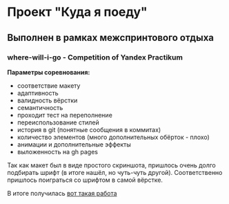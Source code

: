 # Проект "Куда я поеду"
## Выполнен в рамках межспринтового отдыха
### where-will-i-go - Competition of Yandex Practikum

**Параметры соревнования:**
- соответствие макету
- адаптивность
- валидность вёрстки
- семантичность
- проходит тест на переполнение
- переиспользование стилей
- история в git (понятные сообщения в коммитах)
- количество элементов (много дополнительных обёрток - плохо)
- анимации и дополнительные эффекты
- выложенность на gh pages

Так как макет был в виде простого скриншота, пришлось очень долго подбирать шрифт (в итоге нашёл, но чуть-чуть другой). Соответственно пришлось поиграться со шрифтом в самой вёрстке.

В итоге получилась [вот такая работа](https://elmechanicus.github.io/where-will-i-go/)